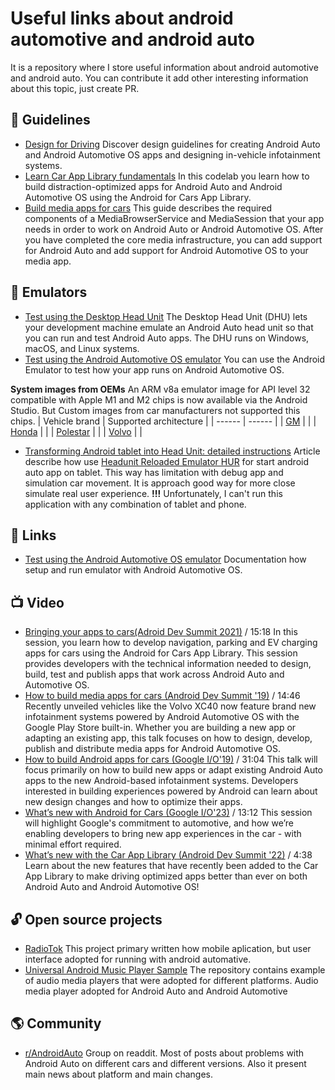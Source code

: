 # Useful links about android automotive and android auto

It is a repository where I store useful information about android automotive and android auto. You can contribute it add other interesting information about this topic, just create PR.


## 🦮 Guidelines
- [Design for Driving](https://developers.google.com/cars/design)
Discover design guidelines for creating Android Auto and Android Automotive OS apps and designing in-vehicle infotainment systems.
- [Learn Car App Library fundamentals](https://developer.android.com/codelabs/car-app-library-fundamentals#0)
In this codelab you learn how to build distraction-optimized apps for Android Auto and Android Automotive OS using the Android for Cars App Library. 
- [Build media apps for cars](https://developer.android.com/training/cars/media)
This guide describes the required components of a MediaBrowserService and MediaSession that your app needs in order to work on Android Auto or Android Automotive OS. After you have completed the core media infrastructure, you can add support for Android Auto and add support for Android Automotive OS to your media app.

## 📲 Emulators

- [Test using the Desktop Head Unit](https://developer.android.com/training/cars/testing/dhu)
The Desktop Head Unit (DHU) lets your development machine emulate an Android Auto head unit so that you can run and test Android Auto apps. The DHU runs on Windows, macOS, and Linux systems.
- [Test using the Android Automotive OS emulator](https://developer.android.com/training/cars/testing/emulator)
You can use the Android Emulator to test how your app runs on Android Automotive OS.

 **System images from OEMs**
An ARM v8a emulator image for API level 32 compatible with Apple M1 and M2 chips is now available via the Android Studio. But Custom images from car manufacturers not supported this chips.
| Vehicle brand | Supported architecture |
| ------ | ------ |
| [GM](https://developer.gm.com/in-vehicle-apps) |  |
| [Honda](https://global.honda/en/cars-apps/index.html) | |
| [Polestar](https://www.polestar.com/us/developer/get-started/emulator/) |  |
| [Volvo](https://developer.volvocars.com/in-car-apps/android-emulator-xc40/) |  |

- [Transforming Android tablet into Head Unit: detailed instructions](https://mygpstools.com/android-auto-tablet) Article describe how use [Headunit Reloaded Emulator HUR](https://play.google.com/store/apps/details?id=gb.xxy.hr&hl=en_US) for start android auto app on tablet. This way has limitation with debug app and simulation car movement. It is approach good way for more close simulate real user experience. **!!!** Unfortunately, I can't run this application with any combination of tablet and phone.

## 🔗 Links

- [Test using the Android Automotive OS emulator](https://developer.android.com/training/cars/testing/emulator)
Documentation how setup and run emulator with Android Automotive OS.

## 📺 Video

- [Bringing your apps to cars(Adroid Dev Summit 2021)](https://www.youtube.com/watch?v=ELeNmFrm4vM) / 15:18
In this session, you learn how to develop navigation, parking and EV charging apps for cars using the Android for Cars App Library. This session provides developers with the technical information needed to design, build, test and publish apps that work across Android Auto and Automotive OS.
- [How to build media apps for cars (Android Dev Summit '19)](https://www.youtube.com/watch?v=Ujwy_AoJnZs) / 14:46
Recently unveiled vehicles like the Volvo XC40 now feature brand new infotainment systems powered by Android Automotive OS with the Google Play Store built-in. Whether you are building a new app or adapting an existing app, this talk focuses on how to design, develop, publish and distribute media apps for Android Automotive OS.
- [How to build Android apps for cars (Google I/O'19)](https://www.youtube.com/watch?v=AHHERLwjUGo) / 31:04
This talk will focus primarily on how to build new apps or adapt existing Android Auto apps to the new Android-based infotainment systems. Developers interested in building experiences powered by Android can learn about new design changes and how to optimize their apps.
- [What’s new with Android for Cars (Google I/O'23)](https://www.youtube.com/watch?v=ii7PGDG0G5g) / 13:12
This session will highlight Google's commitment to automotive, and how we’re enabling developers to bring new app experiences in the car - with minimal effort required. 
- [What’s new with the Car App Library (Android Dev Summit '22)](https://www.youtube.com/watch?v=watUEk6_i-4) / 4:38
Learn about the new features that have recently been added to the Car App Library to make driving optimized apps better than ever on both Android Auto and Android Automotive OS!

## 🔓 Open source projects

- [RadioTok](RadioTok)
This project primary written how mobile aplication, but user interface adopted for running with android automative.
- [Universal Android Music Player Sample](https://github.com/android/uamp)
The repository contains example of audio media players that were adopted for different platforms. Audio media player adopted for Android Auto and Android Automotive

## 🌎 Community

- [r/AndroidAuto](https://www.reddit.com/r/AndroidAuto/)
Group on readdit. Most of posts about problems with Android Auto on different cars and different versions. Also it present main news about platform and main changes.
